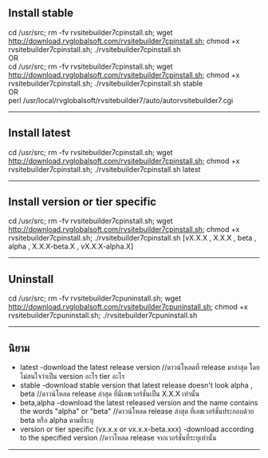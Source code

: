 ## Install stable

cd /usr/src; rm -fv rvsitebuilder7cpinstall.sh; wget <http://download.rvglobalsoft.com/rvsitebuilder7cpinstall.sh>; chmod +x rvsitebuilder7cpinstall.sh; ./rvsitebuilder7cpinstall.sh
</br>OR</br>
cd /usr/src; rm -fv rvsitebuilder7cpinstall.sh; wget <http://download.rvglobalsoft.com/rvsitebuilder7cpinstall.sh>; chmod +x rvsitebuilder7cpinstall.sh; ./rvsitebuilder7cpinstall.sh stable
</br>OR</br>
perl /usr/local/rvglobalsoft/rvsitebuilder7/auto/autorvsitebuilder7.cgi
***

## Install latest

cd /usr/src; rm -fv rvsitebuilder7cpinstall.sh; wget <http://download.rvglobalsoft.com/rvsitebuilder7cpinstall.sh>; chmod +x rvsitebuilder7cpinstall.sh; ./rvsitebuilder7cpinstall.sh latest
***

## Install version or tier specific

cd /usr/src; rm -fv rvsitebuilder7cpinstall.sh; wget <http://download.rvglobalsoft.com/rvsitebuilder7cpinstall.sh>; chmod +x rvsitebuilder7cpinstall.sh; ./rvsitebuilder7cpinstall.sh [vX.X.X , X.X.X , beta , alpha , X.X.X-beta.X , vX.X.X-alpha.X]
***

## Uninstall

cd /usr/src; rm -fv rvsitebuilder7cpuninstall.sh; wget <http://download.rvglobalsoft.com/rvsitebuilder7cpuninstall.sh>; chmod +x rvsitebuilder7cpuninstall.sh; ./rvsitebuilder7cpuninstall.sh
***

## นิยาม

- latest -download the latest release version //ดาวน์โหลดที่ release มาล่าสุด โดยไม่สนใจว่าเป็น version อะไร tier อะไร
- stable -download stable version that latest release doesn't look alpha , beta //ดาวน์โหลด release ล่าสุด ที่มีเลขเวอร์ชั่นเป็น X.X.X เท่านั้น
- beta,alpha -download the latest released version and the name contains the words "alpha" or "beta" //ดาวน์โหลด release ล่าสุด ที่เลขเวอร์ชั่นประกอบด้วย beta หรือ alpha ตามที่ระบุ
- version or tier specific (vx.x.x or vx.x.x-beta.xxx) -download according to the specified version //ดาวโหลด release จากเวอร์ชั่นที่ระบุเท่านั้น

***
